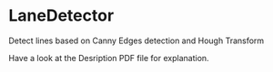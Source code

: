 # LaneDetector
Detect lines based on Canny Edges detection and Hough Transform

Have a look at the Desription PDF file for explanation.

